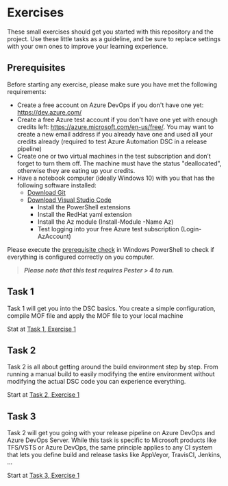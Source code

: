 # Exercises

These small exercises should get you started with this repository and the project. Use these little tasks as a guideline, and be sure to replace settings with your own ones to improve your learning experience.

## Prerequisites

Before starting any exercise, please make sure you have met the following requirements:

- Create a free account on Azure DevOps if you don't have one yet: <https://dev.azure.com/>
- Create a free Azure test account if you don't have one yet with enough credits left: <https://azure.microsoft.com/en-us/free/>. You may want to create a new email address if you already have one and used all your credits already (required to test Azure Automation DSC in a release pipeline)
- Create one or two virtual machines in the test subscription and don’t forget to turn them off. The machine must have the status "deallocated", otherwise they are eating up your credits.
- Have a notebook computer (ideally Windows 10) with you that has the following software installed:
  - [Download Git](https://git-scm.com/downloads)
  - [Download Visual Studio Code](https://code.visualstudio.com/Download)
    - Install the PowerShell extensions
    - Install the RedHat yaml extension
    - Install the Az module (Install-Module -Name Az)
    - Test logging into your free Azure test subscription (Login-AzAccount)

Please execute the [prerequisite check](CheckPrereq.ps1) in Windows PowerShell to check if everything is configured correctly on you computer.

> ***Please note that this test requires Pester > 4 to run.***

## Task 1

Task 1 will get you into the DSC basics. You create a simple configuration, compile MOF file and apply the MOF file to your local machine

Stat at [Task 1, Exercise 1](Task1/Exercise1.md)

## Task 2

Task 2 is all about getting around the build environment step by step. From running a manual build to easily modifying the entire environment without modifying the actual DSC code you can experience everything.  

Start at [Task 2, Exercise 1](Task2/Exercise1.md)

## Task 3

Task 2 will get you going with your release pipeline on Azure DevOps and Azure DevOps Server. While this task is specific to Microsoft products like TFS/VSTS or Azure DevOps, the same principle applies to any CI system that lets you define build and release tasks like AppVeyor, TravisCI, Jenkins, ...  

Start at [Task 3, Exercise 1](Task3/Exercise1.md)
